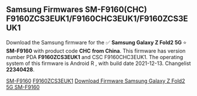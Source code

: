 <h2>Samsung Firmwares SM-F9160(CHC) F9160ZCS3EUK1/F9160CHC3EUK1/F9160ZCS3EUK1</h2>
Download the Samsung firmware for the ✅ <strong>Samsung Galaxy Z Fold2 5G </strong> ⭐ <strong>SM-F9160</strong> with product code <strong>CHC</strong> <strong> from China</strong>. This firmware has version number PDA <strong>F9160ZCS3EUK1</strong> and CSC F9160CHC3EUK1. The operating system of this firmware is Android R , with build date 2021-12-13. Changelist <strong>22340428</strong>.


[SM-F9160](https://samfirm.shop/samsung/model/SM-F9160)
[F9160ZCS3EUK1](https://samfirm.shop/samsung/pda/F9160ZCS3EUK1)
[Download Firmware Samsung Galaxy Z Fold2 5G SM-F9160](https://samfirm.shop/samsung/firmware/481829)
